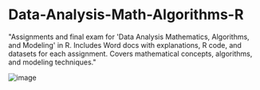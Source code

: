 # Data-Analysis-Math-Algorithms-R
"Assignments and final exam for 'Data Analysis Mathematics, Algorithms, and Modeling' in R. Includes Word docs with explanations, R code, and datasets for each assignment. Covers mathematical concepts, algorithms, and modeling techniques."

![image](https://github.com/user-attachments/assets/4ed47520-0107-4614-821d-309644be3ed3)
